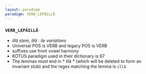 ```yaml
---
layout: paradigm
paradigm: VERB_LEPÄILLÄ
---
```

### ` VERB_LEPÄILLÄ `

* _illä stem, illä : ile variations_
* Universal POS is VERB and legacy POS is VERB
* suffixes use front vowel harmony
* KOTUS paradigm used in their dictionary is 67
* The lemmas must end in * illä * (which will be deleted to form an invariant stub) and the regex matching the lemma is ` illä `

